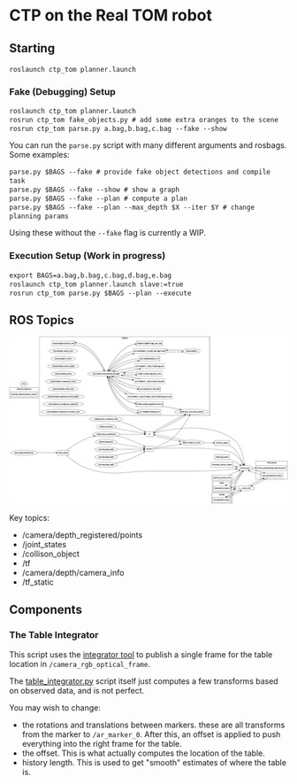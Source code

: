 
# CTP on the Real TOM robot

## Starting

```
roslaunch ctp_tom planner.launch
```

### Fake (Debugging) Setup

```
roslaunch ctp_tom planner.launch
rosrun ctp_tom fake_objects.py # add some extra oranges to the scene
rosrun ctp_tom parse.py a.bag,b.bag,c.bag --fake --show
```

You can run the `parse.py` script with many different arguments and rosbags. Some examples:

```
parse.py $BAGS --fake # provide fake object detections and compile task
parse.py $BAGS --fake --show # show a graph
parse.py $BAGS --fake --plan # compute a plan
parse.py $BAGS --fake --plan --max_depth $X --iter $Y # change planning params
```

Using these without the `--fake` flag is currently a WIP.

### Execution Setup (Work in progress)

```
export BAGS=a.bag,b.bag,c.bag,d.bag,e.bag
roslaunch ctp_tom planner.launch slave:=true
rosrun ctp_tom parse.py $BAGS --plan --execute
```

## ROS Topics

![RQT Graph from planner.launch](ctp_tom_basics.png)

Key topics:
  - /camera/depth_registered/points
  - /joint_states
  - /collison_object 
  - /tf
  - /camera/depth/camera_info
  - /tf_static

## Components

### The Table Integrator

This script uses the [integrator tool](../costar_task_plan/python/costar_task_plan/robotics/perception/transform_integrator.py) to publish a single frame for the table location in `/camera_rgb_optical_frame`.

The [table_integrator.py](../ctp_tom/scripts/table_integrator.py) script itself just computes a few transforms based on observed data, and is not perfect.

You may wish to change:
  - the rotations and translations between markers. these are all transforms from the marker to `/ar_marker_0`. After this, an offset is applied to push everything into the right frame for the table.
  - the offset. This is what actually computes the location of the table.
  - history length. This is used to get "smooth" estimates of where the table is.

